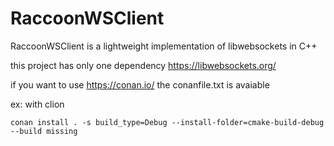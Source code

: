 # RaccoonWSClient
RaccoonWSClient is a lightweight implementation of libwebsockets in C++

this project has only one dependency https://libwebsockets.org/

if you want to use https://conan.io/ the conanfile.txt is avaiable

ex: with clion

`conan install . -s build_type=Debug --install-folder=cmake-build-debug --build missing`
